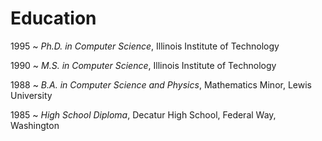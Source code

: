 # Education

1995
  ~ *Ph.D. in Computer Science*, Illinois Institute of Technology

1990
  ~ *M.S. in Computer Science*, Illinois Institute of Technology

1988
  ~ *B.A. in Computer Science and Physics*, Mathematics Minor, Lewis University

1985
  ~ *High School Diploma*, Decatur High School, Federal Way, Washington

